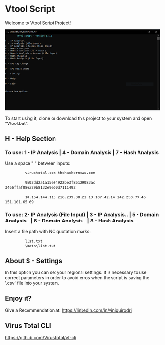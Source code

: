 # Vtool Script
Welcome to Vtool Script Project!

<img src="/Images/Vtool%20Script.PNG" width="1000">

To start using it, clone or download this project to your system and open "Vtool.bat".


## H - Help Section


### To use:  1 - IP Analysis | 4 - Domain Analysis | 7 - Hash Analysis

Use a space " " between inputs:
             
             virustotal.com thehackernews.com
             
             9b02dd2a1a15e94922be3f85129083ac 3466ffaf086a29b8132e9e10d7111492
             
             18.154.144.113 216.239.38.21 13.107.42.14 142.250.79.46 151.101.65.69


  ### To use:  2- IP Analysis (File Input) | 3 - IP Analysis.. | 5 - Domain Analysis.. | 6 - Domain Analysis.. | 8 - Hash Analysis..
         
  Insert a file path with NO quotation marks:
             
             list.txt
             \Data\list.txt 
 

 ## About  S - Settings

 In this option you can set your regional settings. It is necessary to use correct parameters in order to avoid erros when the script is saving the '.csv' file into your system.
 

 ## Enjoy it?
 Give a Recommendation at: https://linkedin.com/in/viniguirodri


 ## Virus Total CLI
 https://github.com/VirusTotal/vt-cli

